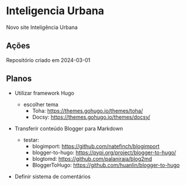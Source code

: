 # Inteligencia Urbana

Novo site Inteligência Urbana

## Ações

Repositório criado em 2024-03-01

## Planos

- Utilizar framework Hugo
  - escolher tema
    - Toha: https://themes.gohugo.io/themes/toha/
    - Docsy: https://themes.gohugo.io/themes/docsy/

- Transferir conteúdo Blogger para Markdown
  - testar:
    - blogimport: https://github.com/natefinch/blogimport
    - blogger-to-hugo: https://pypi.org/project/blogger-to-hugo/
    - blogtomd: https://github.com/palaniraja/blog2md
    - BloggerToHugo: https://github.com/huanlin/blogger-to-hugo

- Definir sistema de comentários